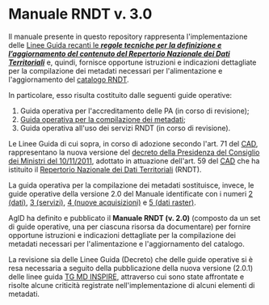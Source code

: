 # Manuale RNDT v. 3.0

Il manuale presente in questo repository rappresenta l&#39;implementazione delle [Linee Guida recanti le ***regole tecniche per la definizione e l’aggiornamento del contenuto del Repertorio Nazionale dei Dati Territoriali***](https://geodati.gov.it/geoportale/images/struttura/documenti/LG-RNDT_v.1.0c_bozza.pdf) e, quindi, fornisce opportune istruzioni e indicazioni dettagliate per la compilazione dei metadati necessari per l&#39;alimentazione e l&#39;aggiornamento del [catalogo RNDT](https://geodati.gov.it).

In particolare, esso risulta costituito dalle seguenti guide operative:

1. Guida operativa per l&#39;accreditamento delle PA (in corso di revisione);
2. [Guida operativa per la compilazione dei metadati](metadata);
3. Guida operativa all&#39;uso dei servizi RNDT (in corso di revisione).

Le Linee Guida di cui sopra, in corso di adozione secondo l'art. 71 del [CAD][CAD], rappresentano la nuova versione del [decreto della Presidenza del Consiglio dei Ministri del 10/11/2011](https://geodati.gov.it/geoportale/regole-tecniche-rndt), adottato in attuazione dell&#39;art. 59 del [CAD][CAD] che ha istituito il [Repertorio Nazionale dei Dati Territoriali](https://geodati.gov.it) (RNDT).

La guida operativa per la compilazione dei metadati sostituisce, invece, le guide operative della versione 2.0 del Manuale identificate con i numeri [2 (dati)](https://geodati.gov.it/geoportale/images/RNDT_guida_operativa_dati_v2.0_20140725.pdf), [3 (servizi)](https://geodati.gov.it/geoportale/images/RNDT_guida_operativa_servizi_v2.0_20140725.pdf), [4 (nuove acquisizioni)](https://geodati.gov.it/geoportale/images/RNDT_guida_operativa_nuove_acquisizioni_v2.0_20140725.pdf) e [5 (dati raster)](https://geodati.gov.it/geoportale/images/RNDT_guida_operativa_datiraster_v2.0_20140725.pdf).

AgID ha definito e pubblicato il **Manuale RNDT (v. 2.0)** (composto da un set di guide operative, una per ciascuna risorsa da documentare) per fornire opportune istruzioni e indicazioni dettagliate per la compilazione dei metadati necessari per l&#39;alimentazione e l&#39;aggiornamento del catalogo.

La revisione sia delle Linee Guida (Decreto) che delle guide operative si è resa necessaria a seguito della pubblicazione della nuova versione (2.0.1) delle linee guida [TG MD INSPIRE], attraverso cui sono state affrontate e risolte alcune criticità registrate nell&#39;implementazione di alcuni elementi di metadati.


[CAD]: https://docs.italia.it/italia/piano-triennale-ict/codice-amministrazione-digitale-docs/it/v2017-12-13/index.html
[TG MD INSPIRE]: https://inspire.ec.europa.eu/id/document/tg/metadata-iso19139

